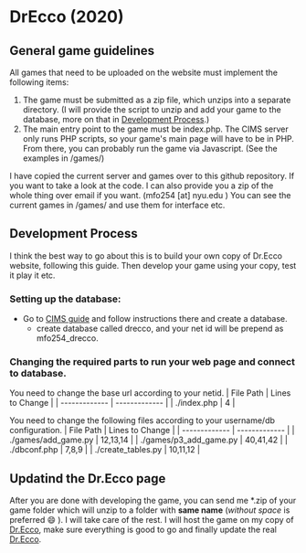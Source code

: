 # DrEcco (2020)
## General game guidelines
All games that need to be uploaded on the website must implement the following
items:

1. The game must be submitted as a zip file, which unzips into a separate directory. (I will provide the script to unzip and add your game to the database, more on that in [Development Process](https://github.com/mustafafu/DrEcco#development-process).)
2. The main entry point to the game must be index.php. The CIMS server only runs PHP scripts, so your game's main page will have to be in PHP. From there, you can probably run the game via Javascript. (See the examples in /games/)

I have copied the current server and games over to this github repository. If you want to take a look at the code. I can also provide you a zip of the whole thing over email if you want. (mfo254 [at] nyu.edu )
You can see the current games in /games/ and use them for interface etc.

## Development Process
I think the best way to go about this is to build your own copy of Dr.Ecco website, following this guide. Then develop your game using your copy, test it play it etc.

### Setting up the database:
* Go to [CIMS guide](https://cims.nyu.edu/webapps/content/systems/userservices/databases) and follow instructions there and create a database.
  * create database called drecco, and your net id will be prepend as mfo254_drecco.

### Changing the required parts to run your web page and connect to database.
You need to change the base url according to your netid.
| File Path  | Lines to Change |
| ------------- | ------------- |
| ./index.php  | 4  |

You need to change the following files according to your username/db configuration.
| File Path  | Lines to Change |
| ------------- | ------------- |
| ./games/add_game.py  | 12,13,14  |
| ./games/p3_add_game.py  | 40,41,42  |
| ./dbconf.php  | 7,8,9  |
| ./create_tables.py  | 10,11,12  |






## Updatind the Dr.Ecco page
After you are done with developing the game, you can send me \*.zip of your game folder which will unzip to a folder with **same name** (*without space* is preferred :smile: ). I will take care of the rest. I will host the game on my copy of [Dr.Ecco](https://cims.nyu.edu/~mfo254/hps/), make sure everything is good to go and finally update the real [Dr.Ecco](https://cims.nyu.edu/drecco2016/).
